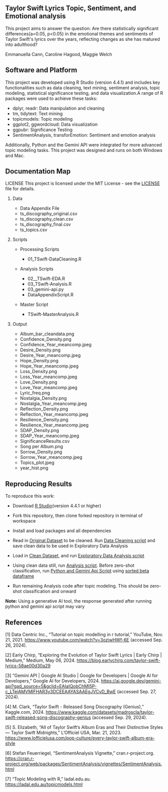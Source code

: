 ## Taylor Swift Lyrics Topic, Sentiment, and Emotional analysis 

This project aims to answer the question: Are there statistically significant differences(a=0.05, p<0.05) in the emotional themes and sentiments of Taylor Swift's lyrics over the years, reflecting changes as she has matured into adulthood?

 
 Emmanuella Cann, Caroline Hagood, Maggie Welch 


## Software and Platform

This project was developed using R Studio (version 4.4.1) and includes key functionalities such as data cleaning, text mining, sentiment analysis, topic modeling, statistical significance testing, and data visualization.A range of R packages were used to achieve these tasks:

- dplyr, readr: Data manipulation and cleaning
- tm, tidytext: Text mining
- topicmodels: Topic modeling
- ggplot2, ggwordcloud: Data visualization
- ggpubr: Significance Testing
- SentimentAnalysis, transforEmotion: Sentiment and emotion analysis

Additionally, Python and the Gemini API were integrated for more advanced topic modeling tasks. This project was designed and runs on both Windows and Mac.


## Documentation Map

LICENSE
This project is licensed under the MIT License - see the [LICENSE](https://github.com/cann-emma/DSProject1/blob/main/LICENSE) file for details.

1. Data
   - Data Appendix File
   - ts_discography_original.csv
   - ts_discography_clean.csv
   - ts_discography_final.csv
   - ts_topics.csv
   
2. Scripts
   - Processing Scripts
        - 01_TSwift-DataCleaning.R
     
   - Analysis Scripts
        - 02__TSwift-EDA.R
        - 03_TSwift-Analysis.R
        - 03_gemini-api.py
        - DataAppendixScript.R
          
   - Master Script
      - TSwift-MasterAnalysis.R
   
3. Output
   - Album_bar_cleandata.png
   - Confidence_Density.png
   - Confidence_Year_meancomp.jpeg
   - Desire_Density.png
   - Desire_Year_meancomp.jpeg
   - Hope_Density.png
   - Hope_Year_meancomp.jpeg
   - Loss_Density.png
   - Loss_Year_meancomp.jpeg
   - Love_Density.png
   - Love_Year_meancomp.jpeg
   - Lyric_freq.png
   - Nostalgia_Density.png
   - Nostalgia_Year_meancomp.jpeg
   - Reflection_Density.png
   - Reflection_Year_meancomp.jpeg
   - Resilience_Density.png
   - Resilience_Year_meancomp.jpeg
   - SDAP_Density.png
   - SDAP_Year_meancomp.jpeg
   - SignificanceResults.csv
   - Song per Album.png
   - Sorrow_Density.png
   - Sorrow_Year_meancomp.jpeg
   - Topics_plot.jpeg
   - year_hist.png
     

## Reproducing Results
To reproduce this work:

- Download [R Studio](https://cran.r-project.org/)(version 4.4.1 or higher)
  
- Fork this repository, then clone forked repository in terminal of workspace

- Install and load packages and all dependencies

- Read in [Original Dataset](https://github.com/cann-emma/DSProject1/blob/main/data/ts_discography_original.csv) to be cleaned. Run [Data Cleaning script](https://github.com/cann-emma/DSProject1/blob/main/scripts/TSwift-DataCleaning.R) and save clean data to be used in Exploratory Data Analysis

- Load in [Clean Dataset](https://github.com/cann-emma/DSProject1/blob/main/data/ts_discography_clean.csv), and run [Exploratory Data Analysis script](https://github.com/cann-emma/DSProject1/blob/main/scripts/TSwift-EDA.R)

- Using clean data still, run [Analysis script](https://github.com/cann-emma/DSProject1/blob/main/scripts/TSwift-Analysis.R). Before zero-shot classification, run [Python and Gemini Api Script](https://github.com/cann-emma/DSProject1/blob/main/scripts/03_gemini-api.py) using [sorted beta dataframe](https://github.com/cann-emma/DSProject1/blob/main/data/ts_topics.csv)

- Run remaining Analysis code after topic modeling. This should be zero-shot classification and onward

**Note:** Using a generative AI tool, the response generated after running python and gemini api script may vary

## References

[1] Data Centric Inc., “Tutorial on topic modelling in r tutorial,” YouTube, Nov. 21, 2021. 
https://www.youtube.com/watch?v=3ozjwHWf-6E (accessed Sep. 26, 2024).

[2] Early Chirp, “Exploring the Evolution of Taylor Swift Lyrics | Early Chirp | Medium,” Medium, May 06, 2024.
https://blog.earlychirp.com/taylor-swift-lyrics-58ae00d30a29

[3] “Gemini API | Google AI Studio | Google for Developers  |  Google AI for Developers,” Google AI for Developers, 2024. https://ai.google.dev/gemini-api?gad_source=5&gclid=EAIaIQobChMI5P-c_LTeiAMVMlFHAR3y3DCEEAAYASAAEgJVCvD_BwE (accessed Sep. 27, 2024).

[4] M. Clark, “Taylor Swift - Released Song Discography (Genius),” Kaggle.com, 2024. https://www.kaggle.com/datasets/madroscla/taylor-swift-released-song-discography-genius (accessed Sep. 29, 2024).
‌

[5] S. Elizabeth, “All of Taylor Swift’s Album Eras and Their Distinctive Styles — Taylor Swift Midnights,” L’Officiel USA, Mar. 21, 2023.
https://www.lofficielusa.com/pop-culture/every-taylor-swift-album-era-style

[6] Stefan Feuerriegel, “SentimentAnalysis Vignette,” cran.r-project.org. 
https://cran.r-project.org/web/packages/SentimentAnalysis/vignettes/SentimentAnalysis.html

[7] “Topic Modeling with R,” ladal.edu.au.
https://ladal.edu.au/topicmodels.html
‌
‌
‌
